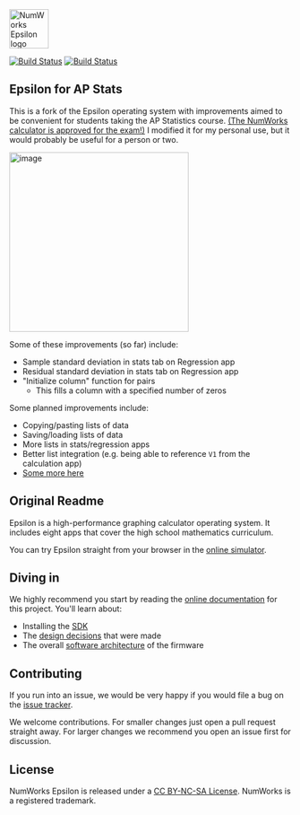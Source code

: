 <img src="https://www.numworks.com/resources/engineering/software/epsilon.svg" alt="NumWorks Epsilon logo" height="70" >

[![Build Status](https://api.travis-ci.org/numworks/epsilon.svg?branch=master)](https://travis-ci.org/numworks/epsilon)
[![Build Status](https://ci.appveyor.com/api/projects/status/github/numworks/epsilon?branch=master&svg=true)](https://ci.appveyor.com/project/Ecco/epsilon-n2hn8/branch/master)

## Epsilon for AP Stats

This is a fork of the Epsilon operating system with improvements aimed to be convenient for students taking the AP Statistics course. [(The NumWorks calculator is approved for the exam!)](https://apstudent.collegeboard.org/takingtheexam/exam-policies/calculator-policy) I modified it for my personal use, but it would probably be useful for a person or two.

<img width="320" alt="image" src="https://user-images.githubusercontent.com/2646487/46230580-de8c3a80-c31d-11e8-81dc-b2ad32296ea5.png">

Some of these improvements (so far) include:

- Sample standard deviation in stats tab on Regression app
- Residual standard deviation in stats tab on Regression app
- "Initialize column" function for pairs
  - This fills a column with a specified number of zeros

Some planned improvements include:

- Copying/pasting lists of data
- Saving/loading lists of data
- More lists in stats/regression apps
- Better list integration (e.g. being able to reference `V1` from the calculation app)
- [Some more here](https://github.com/numworks/epsilon/issues/690)

## Original Readme

Epsilon is a high-performance graphing calculator operating system. It includes eight apps that cover the high school mathematics curriculum.

You can try Epsilon straight from your browser in the [online simulator](https://www.numworks.com/simulator/).

## Diving in

We highly recommend you start by reading the [online documentation](https://www.numworks.com/resources/engineering/software/) for this project. You'll learn about:

* Installing the [SDK](https://www.numworks.com/resources/engineering/software/sdk/)
* The [design decisions](https://www.numworks.com/resources/engineering/software/embedded/) that were made
* The overall [software architecture](https://www.numworks.com/resources/engineering/software/architecture/) of the firmware

## Contributing

If you run into an issue, we would be very happy if you would file a bug on the [issue tracker](https://github.com/numworks/epsilon/issues).

We welcome contributions. For smaller changes just open a pull request straight away. For larger changes we recommend you open an issue first for discussion.

## License

NumWorks Epsilon is released under a [CC BY-NC-SA License](https://creativecommons.org/licenses/by-nc-sa/4.0/legalcode). NumWorks is a registered trademark.
